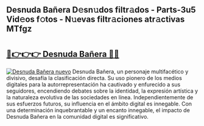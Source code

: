 ## Desnuda Bañera D𝚎sn𝚞dos filtr𝚊dos - Parts-3u5 Vid𝚎os f𝚘tos - N𝚞evas filtr𝚊ciones atr𝚊ctivas MTfgz

# <h2><a href="http://mb7asqy.tromn.icu/?c=Desnuda+Ba%c3%b1era">🔗👉👉👉 Desnuda Bañera 🔗🔗</a></h2>

[![Desnuda Bañera nuevo](https://i.imgur.com/pEAQMta.gif)](http://mb7asqy.tromn.icu/?c=Desnuda+Ba%c3%b1era)
Desnuda Bañera, un personaje multifacético y divisivo, desafía la clasificación directa. Su uso pionero de los medios digitales para la autorrepresentación ha cautivado y enfurecido a sus seguidores, encendiendo debates sobre la identidad, la expresión artística y la naturaleza evolutiva de las sociedades en línea. Independientemente de sus esfuerzos futuros, su influencia en el ámbito digital es innegable. Con una determinación inquebrantable y un encanto innegable, el impacto de Desnuda Bañera en la comunidad digital es significativo.

